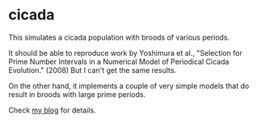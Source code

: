 # cicada
This simulates a cicada population with broods of various periods.

It should be able to reproduce work by Yoshimura et al., "Selection for Prime Number
Intervals in a Numerical Model of Periodical Cicada Evolution." (2008)  But I can't get
the same results.

On the other hand, it implements a couple of very simple models that do result
in broods with large prime periods.

Check [my blog](https://turtlegraphics.wordpress.com/2024/05/09/the-cicada-game/) for details.

